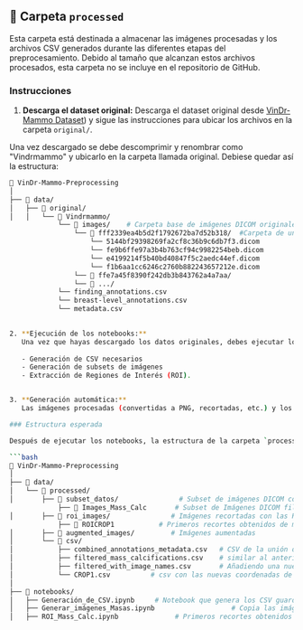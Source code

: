 ## 📂 Carpeta `processed`

Esta carpeta está destinada a almacenar las imágenes procesadas y los archivos CSV generados durante las diferentes etapas del preprocesamiento. Debido al tamaño que alcanzan estos archivos procesados, esta carpeta no se incluye en el repositorio de GitHub.

### Instrucciones

1. **Descarga el dataset original:**
   Descarga el dataset original desde [VinDr-Mammo Dataset](https://usmcl-my.sharepoint.com/:u:/g/personal/nicolas_ruizr_usm_cl/ERkdXH9Oma9AivuEORKtI6UBkiTr58_FuwL0Xc1YcNhr9w?e=WWd7wa)) y sigue las instrucciones para ubicar los archivos en la carpeta `original/`.

Una vez descargado se debe descomprimir y renombrar como "Vindrmammo" y ubicarlo en la carpeta llamada original. Debiese quedar así la estructura:

```bash
📂 VinDr-Mammo-Preprocessing
│
├── 📂 data/
│   ├── 📂 original/
│   │   └── 📂 Vindrmammo/
            └── 📂 images/    # Carpeta base de imágenes DICOM originales
                └── 📂 fff2339ea4b5d2f1792672ba7d52b318/  #Carpeta de un exámen con sus 4 vistas en formato DICOM 
                    └── 5144bf29398269fa2cf8c36b9c6db7f3.dicom
                    └── fe9b6ffe97a3b4b763cf94c9982254beb.dicom
                    └── e4199214f5b40bd40847f5c2aedc44ef.dicom
                    └── f1b6aa1cc6246c2760b882243657212e.dicom
                └── 📂 ffe7a45f8390f242db3b843762a4a7aa/
                └── 📂 .../
            └── finding_annotations.csv 
            └── breast-level_annotations.csv
            └── metadata.csv              

            
2. **Ejecución de los notebooks:**
   Una vez que hayas descargado los datos originales, debes ejecutar los notebooks disponibles en la carpeta `notebooks/` para realizar las siguientes tareas:
   
   - Generación de CSV necesarios
   - Generación de subsets de imágenes
   - Extracción de Regiones de Interés (ROI).


3. **Generación automática:**
   Las imágenes procesadas (convertidas a PNG, recortadas, etc.) y los archivos CSV serán automáticamente generados y almacenados en la carpeta `processed/` tras la ejecución de los notebooks.

### Estructura esperada

Después de ejecutar los notebooks, la estructura de la carpeta `processed/` debería verse de la siguiente manera:

```bash
📂 VinDr-Mammo-Preprocessing
│
├── 📂 data/        
│   └── 📂 processed/
│       ├── 📂 subset_datos/               # Subset de imágenes DICOM con algun filtro del origial Dataset
            ├── 📂 Images_Mass_Calc       # Subset de Imágenes DICOM filtradas con masas y calcificaciones
│       ├── 📂 roi_images/               # Imágenes recortadas con las ROI
            ├── 📂 ROICROP1           # Primeros recortes obtenidos de masas y calcificaciones
│       ├── 📂 augmented_images/         # Imágenes aumentadas
│       └── 📂 csv/
│           ├── combined_annotations_metadata.csv   # CSV de la unión del csv de anotaciones con el de metadata
│           ├── filtered_mass_calcifications.csv    # similar al anterior pero filtrando masas y calcificaciones
│           ├── filtered_with_image_names.csv       # Añadiendo una nueva columna para las que las imágenes con mas de 1 anotación tengan nombre distinto
│           └── CROP1.csv          # csv con las nuevas coordenadas de los recortes realizados de masas y calcificaciones.
│
├── 📂 notebooks/
│   ├── Generación_de_CSV.ipynb     # Notebook que genera los CSV guardados en la carpeta con ese nombre
│   ├── Generar_imágenes_Masas.ipynb                   # Copia las imágenes de la carpeta original, las filtra y las guarda en subset_datos
│   ├── ROI_Mass_Calc.ipynb              # Primeros recortes obtenidos de masas y calcificaciones
